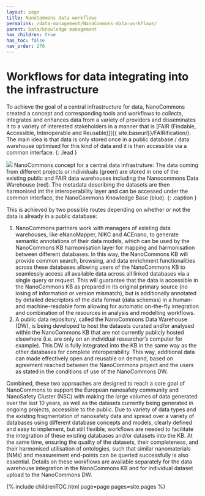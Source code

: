 ```yaml
---
layout: page
title: NanoCommons data workflows
permalink: /data-management/NanoCommons-data-workflows/
parent: Data/knowledge management
has_children: true
has_toc: false
nav_order: 270
---
```


# Workflows for data integrating into the infrastructure
To achieve the goal of a central infrastructure for data, NanoCommons created a concept and corresponding tools and workflows to collects, integrates and enhances data
from a variety of providers and disseminates it to a variety of interested stakeholders in a manner that is [FAIR (Findable, Accessible, Interoperable and Reusable)]({{ site.baseurl}}/FAIRification/). The main idea is that data is only stored once in a public database / data warehouse optimised for this kind of data and it is then accessible via a common interface.
{: .lead }

<img src="{{ site.baseurl }}/images/data-management/DataSources-Overview.png" />
NanoCommons concept for a central data infrastruture: The data coming from different projects or individuals (green) are stored in one of the existing public and FAIR data warehouses including the Nanocommons Data Warehouse (red). The metadata describing the datasets are then harmonised int the interoperability layer and can be accessed under the common interface, the NanoCommons Knowledge Base (blue). 
{: .caption }

This is achieved by two possible routes depending on whether or not the data is already in a public database:
1. NanoCommons partners work with managers of existing data warehouses, like eNanoMapper, NIKC and ACEnano, to generate semantic annotations of their data models, which can be used by
the NanoCommons KB harmonisation layer for mapping and harmonisation between different databases. In this way, the NanoCommons KB will provide common search, browsing, and data
enrichment functionalities across these databases allowing users of the NanoCommons KB to seamlessly access all available data across all linked databases via a single query or request. This will guarantee that the data is accessible in the NanoCommons KB as prepared in its original primary source (no losing of information or version mismatch), but is additionally annotated by detailed descriptors of the data format (data schemas) in a human- and machine-readable form allowing for automatic on-the-fly integration and combination of the resources in analysis and modelling workflows.
2. A public data repository, called the NanoCommons Data Warehouse (DW), is being developed to host the datasets curated and/or analysed within the NanoCommons KB that are not currently publicly hosted elsewhere (i.e. are only on an individual researcher’s computer for example). This DW is fully integrated into the KB in the same way as the other databases for complete interoperability. This way, additional data can made effectively open and reusable on demand, based on agreement reached between the NanoCommons project and the users as stated in the conditions of use of the NanoCommons DW.

Combined, these two approaches are designed to reach a core goal of NanoCommons to support the European nanosafety community and NanoSafety Cluster (NSC) with making the large
volumes of data generated over the last 10 years, as well as the datasets currently being generated in ongoing projects, accessible to the public. Due to variety of data types and the existing fragmentation of nanosafety data and spread over a variety of databases using different database concepts and models, clearly defined and easy to implement, but still flexible, workflows are needed to facilitate the integration of these existing databases and/or datasets into the KB. At the same time, ensuring the quality of the datasets, their completeness, and their harmonised utilisation of ontologies, such that similar nanomaterials (NMs) and measurement end-points can be queried successfully is also essential. Details on these workflows are available separately for the data warehouse integration in the NanoCommons KB and for individual dataset upload to the NanoCommons DW.

{% include childrenTOC.html page=page pages=site.pages %}